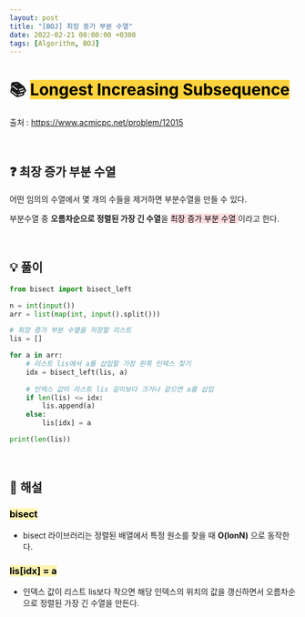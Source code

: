 ```yaml
---
layout: post
title: "[BOJ] 최장 증가 부분 수열"
date: 2022-02-21 00:00:00 +0300
tags: [Algorithm, BOJ]
---
```


# 📚 <mark style='background-color: #ffd33d'> Longest Increasing Subsequence </mark>

출처 : <https://www.acmicpc.net/problem/12015>

<br>

## ❓ 최장 증가 부분 수열

어떤 임의의 수열에서 몇 개의 수들을 제거하면 부분수열을 만들 수 있다.

부분수열 중 **오름차순으로 정렬된 가장 긴 수열**을 <mark style='background-color: #ffdce0'> 최장 증가 부분 수열 </mark> 이라고 한다.


<br>

## 💡 풀이
```python
from bisect import bisect_left

n = int(input())
arr = list(map(int, input().split()))

# 최장 증가 부분 수열을 저장할 리스트
lis = []

for a in arr:
    # 리스트 lis에서 a를 삽입할 가장 왼쪽 인덱스 찾기
    idx = bisect_left(lis, a)
    
    # 인덱스 값이 리스트 lis 길이보다 크거나 같으면 a를 삽입
    if len(lis) <= idx:
        lis.append(a)
    else:
        lis[idx] = a

print(len(lis))
```

<br>

## 📝 해설
### <mark style='background-color: #fff5b1'> bisect </mark>
- bisect 라이브러리는 정렬된 배열에서 특정 원소를 찾을 때 **O(lonN)** 으로 동작한다.

### <mark style='background-color: #fff5b1'> lis[idx] = a </mark>
- 인덱스 값이 리스트 lis보다 작으면 해당 인덱스의 위치의 값을 갱신하면서 오름차순으로 정렬된 가장 긴 수열을 만든다.

<br>
